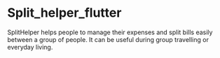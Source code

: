 # Split_helper_flutter
SplitHelper helps people to manage their expenses and split bills easily between a group of people. It can be useful during group travelling or everyday living.
